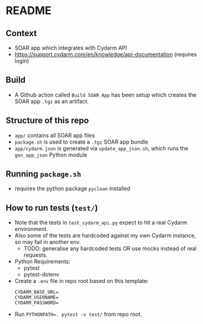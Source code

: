 # README
## Context
- SOAR app which integrates with Cydarm API
- https://support.cydarm.com/en/knowledge/api-documentation (requires login)

## Build
- A Github action called `Build SOAR App` has been setup which creates the SOAR app `.tgz` as an artifact.

## Structure of this repo
- `app/` contains all SOAR app files
- `package.sh` is used to create a `.tgz` SOAR app bundle
- `app/cydarm.json` is generated via `update_app_json.sh`, which runs the `gen_app_json` Python module

## Running `package.sh`
- requires the python package `pyclean` installed

## How to run tests (`test/`)
- Note that the tests in `test_cydarm_api.py` expect to hit a real Cydarm environment.
- Also some of the tests are hardcoded against my own Cydarm instance, so may fail in another env.
  - TODO: generalise any hardcoded tests OR use mocks instead of real requests.
- Python Requirements:
  - pytest
  - pytest-dotenv
- Create a `.env` file in repo root based on this template:
    ```
    CYDARM_BASE_URL=
    CYDARM_USERNAME=
    CYDARM_PASSWORD=
    ```
- Run `PYTHONPATH=. pytest -v test/` from repo root.
